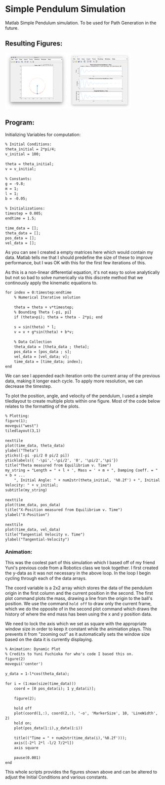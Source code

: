 # Simple Pendulum Simulation
Matlab Simple Pendulum simulation. To be used for Path Generation in the future.

## Resulting Figures:
<div>
<img src="https://github.com/davinbirdi/simple_pendulum/blob/main/pendulum1.png?raw=true" width="40%">
<img src="https://github.com/davinbirdi/simple_pendulum/blob/main/pendulum2.png?raw=true" width="40%">
</div>

## Program:

Initializing Variables for computation:
```
% Initial Conditions:
theta_initial = 2*pi/4;
v_initial = 100;

theta = theta_initial;
v = v_initial;

% Constants:
g = -9.8;
m = 1;
l = 1;
b = -0.05;

% Initializations:
timestep = 0.005;
endtime = 1.5;

time_data = [];
theta_data = [];
pos_data = [];
vel_data = [];
```

As you can see I created a empty matrices here which would contain my data. Matlab tells me that I should predefine the size of these to improve performance, but I was OK with this for the first few iterations of this.

As this is a non-linear differential equation, it's not easy to solve analytically but not so bad to solve numerically via this discrete method that we continously apply the kinematic equations to.
```
for index = 0:timestep:endtime  
    % Numerical Iterative solution
    
    theta = theta + v*timestep;
    % Bounding Theta (-pi, pi]
    if (theta>pi); theta = theta - 2*pi; end
    
    s = sin(theta) * l;
    v = v + g*sin(theta) + b*v;
    
    % Data Collection
    theta_data = [theta_data ; theta];
    pos_data = [pos_data ; s];
    vel_data = [vel_data; v];
    time_data = [time_data; index];
end
```
We can see I appended each iteration onto the current array of the previous data, making it longer each cycle. To apply more resolution, we can decrease the timestep.


To plot the position, angle, and velocity of the pendulum, I used a simple tiledlayout to create multiple plots within one figure. Most of the code below relates to the formatting of the plots.
```
% Plotting:
figure(1);
movegui("west")
tiledlayout(3,1)

nexttile
plot(time_data, theta_data)
ylabel("Theta")
yticks([-pi -pi/2 0 pi/2 pi])
yticklabels({ '-\pi','-\pi/2', '0', '\pi/2','\pi'})
title("Theta measured from Equilibrium v. Time")
my_string = "Length = " + l + ', Mass = ' + m + ", Damping Coeff. = " + b + ...
    ", Initial Angle: " + num2str(theta_initial, '%0.2f') + ", Initial Velocity: " + v_initial;
subtitle(my_string)

nexttile
plot(time_data, pos_data)
title("X-Position measured from Equilibrium v. Time")
ylabel("X-Position")

nexttile
plot(time_data, vel_data)
title("Tangential Velocity v. Time")
ylabel("Tangential-Velocity")
```

### Animation:

This was the coolest part of this simulation which I based off of my friend Yuni's previous code from a Robotics class we took together.
I first created the y-data as it was not necessary in the above loop. In the loop I begin cycling through each of the data arrays.

The coord variable is a 2x2 array which stores the data of the pendulum origin in the first column and the current position in the second.
The first plot command plots the mass, drawing a line from the origin to the ball's position. We use the command `hold off` to draw only the current frame, which we do the opposite of in the second plot command which draws the history of where the end mass has been using the x and y position data.

We need to lock the axis which we set as square with the appropriate window size in order to keep it constant while the animiation plays. This prevents it from "zooming out" as it automatically sets the window size based on the data it is currently displaying.

```
% Animation: Dynamic Plot
% Credits to Yuni Fuchioka for who's code I based this on.
figure(2)
movegui('center')

y_data = 1-l*cos(theta_data);

for i = (1:max(size(time_data)))
    coord = [0 pos_data(i); 1 y_data(i)];
    
    figure(2);
    
    hold off
    plot(coord(1,:), coord(2,:), '-o', 'MarkerSize', 10, 'LineWidth', 2)
    hold on;
    plot(pos_data(1:i),y_data(1:i))
    
    title(("Time = " + num2str(time_data(i),'%0.2f')));
    axis([-2*l 2*l -l/2 7/2*l])
    axis square
    
    pause(0.001)
end
```

This whole scripts provides the figures shown above and can be altered to adjust the Initial Conditions and various constants.

